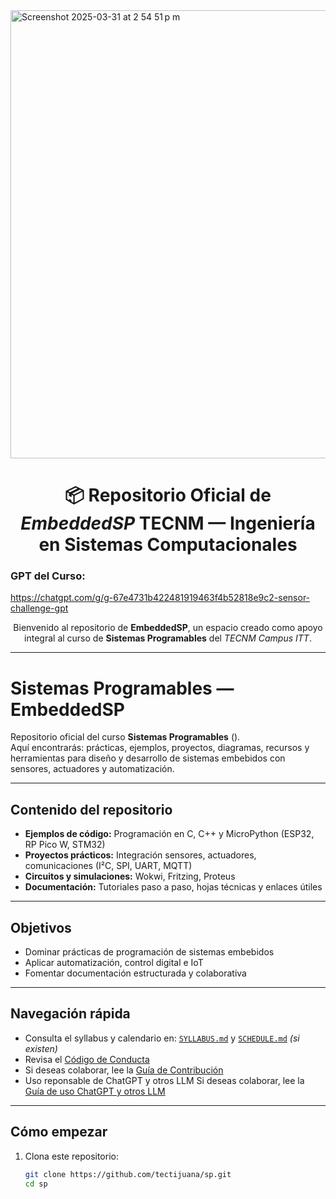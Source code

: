 

<img width="717" alt="Screenshot 2025-03-31 at 2 54 51 p m" src="https://github.com/user-attachments/assets/90f89108-192c-48b0-baef-558bf4ad686f" />

<h1 align="center">📦 Repositorio Oficial de <em>EmbeddedSP</em> TECNM — Ingeniería en Sistemas Computacionales </h1>

### GPT del Curso: 
https://chatgpt.com/g/g-67e4731b422481919463f4b52818e9c2-sensor-challenge-gpt

<p align="center">
  Bienvenido al repositorio de <strong>EmbeddedSP</strong>, un espacio creado como apoyo integral al curso de <strong>Sistemas Programables</strong> del <em>TECNM Campus ITT</em>.
</p>

---
# Sistemas Programables — EmbeddedSP

Repositorio oficial del curso **Sistemas Programables** ().  
Aquí encontrarás: prácticas, ejemplos, proyectos, diagramas, recursos y herramientas para diseño y desarrollo de sistemas embebidos con sensores, actuadores y automatización.

---

## Contenido del repositorio

- **Ejemplos de código:** Programación en C, C++ y MicroPython (ESP32, RP Pico W, STM32)
- **Proyectos prácticos:** Integración sensores, actuadores, comunicaciones (I²C, SPI, UART, MQTT)
- **Circuitos y simulaciones:** Wokwi, Fritzing, Proteus
- **Documentación:** Tutoriales paso a paso, hojas técnicas y enlaces útiles

---

## Objetivos

- Dominar prácticas de programación de sistemas embebidos
- Aplicar automatización, control digital e IoT
- Fomentar documentación estructurada y colaborativa

---

## Navegación rápida

- Consulta el syllabus y calendario en: [`SYLLABUS.md`](./SYLLABUS.md) y [`SCHEDULE.md`](./SCHEDULE.md) *(si existen)*
- Revisa el [Código de Conducta](./CODE_OF_CONDUCT.md)
- Si deseas colaborar, lee la [Guía de Contribución](./CONTRIBUTING.md)
- Uso reponsable de ChatGPT y otros LLM  Si deseas colaborar, lee la [Guía de uso ChatGPT y otros LLM](./AI_GUIDANCE.md)
  
---

## Cómo empezar

1. Clona este repositorio:
   ```bash
   git clone https://github.com/tectijuana/sp.git
   cd sp
